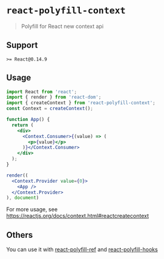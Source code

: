 # `react-polyfill-context`

> Polyfill for React new context api

## Support

`>= React@0.14.9`

## Usage

```jsx
import React from 'react';
import { render } from 'react-dom';
import { createContext } from 'react-polyfill-context';
const Context = createContext();

function App() {
  return (
    <div>
      <Context.Consumer>{(value) => (
        <p>{value}</p>
      )}</Context.Consumer>
    </div>
  );
}

render((
  <Context.Provider value={0}>
    <App />
  </Context.Provider>
), document)
```

For more usage, see <https://reactjs.org/docs/context.html#reactcreatecontext>

## Others

You can use it with [react-polyfill-ref](https://www.npmjs.com/package/react-polyfill-ref) and [react-polyfill-hooks](https://www.npmjs.com/package/react-polyfill-hooks)

